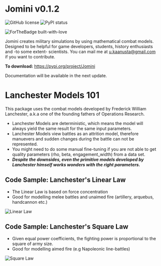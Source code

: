 # Jomini v0.1.2
![GitHub license](https://img.shields.io/github/license/Naereen/StrapDown.js.svg)
![PyPI status](https://img.shields.io/pypi/status/ansicolortags.svg)

![ForTheBadge built-with-love](http://ForTheBadge.com/images/badges/built-with-love.svg)

Jomini creates military simulations by using mathematical combat models. Designed to be helpful for game developers, students, history enthusiasts and -to some extent- scientists. You can mail me at u.kaanusta@gmail.com if you want to contribute.

__To download:__ https://pypi.org/project/Jomini

Documentation will be available in the next update.

# Lanchester Models 101
This package uses the combat models developed by Frederick William Lanchester, a.k.a one of the founding fathers of Operations Research.

- Lanchester Models are deterministic, which means the model will always yield the same result for the same input parameters.
- Lanchester Models view battles as an attrition model, therefore manuevers and sudden changes during the battle can not be represented.
- You might need to do some manual fine-tuning if you are not able to get quality parameters (rho, beta, engagement_width) from a data set.
- ___Despite the downsides, even the primitive models developed by Lanchester himself works wonders with the right parameters.___ 

## Code Sample: Lanchester's Linear Law
- The Linear Law is based on force concentration
- Good for modelling melee battles and unaimed fire (artillery, arquebus, handcannon etc.) 

<script src="https://gist.github.com/umitkaanusta/4c5b9b53fc6db95713a05c0e3e52766b.js"></script>

![Linear Law](https://i.imgur.com/yjAUK57.png)

## Code Sample: Lanchester's Square Law
- Given equal power coefficients, the fighting power is proportional to the square of army size.
- Good for modelling aimed fire (e.g Napoleonic line-battles)

<script src="https://gist.github.com/umitkaanusta/b35cda3d2b9572c827b8ee6f7f959e6c.js"></script>

![Square Law](https://i.imgur.com/oRgkTaq.png)

